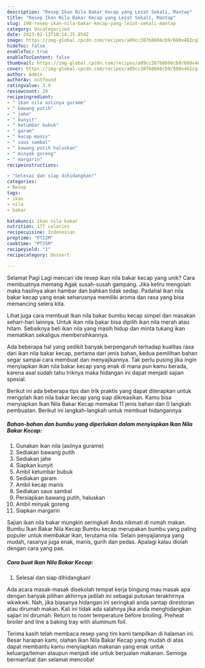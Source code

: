 ```yaml
---
description: "Resep Ikan Nila Bakar Kecap yang Lezat Sekali, Mantap"
title: "Resep Ikan Nila Bakar Kecap yang Lezat Sekali, Mantap"
slug: 199-resep-ikan-nila-bakar-kecap-yang-lezat-sekali-mantap
category: Uncategorized
date: 2023-02-12T18:14:25.854Z
image: https://img-global.cpcdn.com/recipes/a09cc387b8666cb9/680x482cq70/ikan-nila-bakar-kecap-foto-resep-utama.jpg
hideToc: false
enableToc: true
enableTocContent: false
thumbnail: https://img-global.cpcdn.com/recipes/a09cc387b8666cb9/680x482cq70/ikan-nila-bakar-kecap-foto-resep-utama.jpg
cover: https://img-global.cpcdn.com/recipes/a09cc387b8666cb9/680x482cq70/ikan-nila-bakar-kecap-foto-resep-utama.jpg
author: Admin
authorAv: notfound
ratingvalue: 3.9
reviewcount: 24
recipeingredient:
- " ikan nila aslinya gurame"
- " bawang putih"
- " jahe"
- " kunyit"
- " ketumbar bubuk"
- " garam"
- " kecap manis"
- " saus sambal"
- " bawang putih haluskan"
- " minyak goreng"
- " margarin"
recipeinstructions:

- "Selesai dan siap dihidangkan!"
categories:
- Resep
tags:
- ikan
- nila
- bakar

katakunci: ikan nila bakar 
nutrition: 177 calories
recipecuisine: Indonesian
preptime: "PT22M"
cooktime: "PT35M"
recipeyield: "1"
recipecategory: Dessert

---
```



Selamat Pagi Lagi mencari ide resep ikan nila bakar kecap yang unik? Cara membuatnya memang Agak susah-susah gampang. Jika keliru mengolah maka hasilnya akan hambar dan bahkan tidak sedap. Padahal ikan nila bakar kecap yang enak seharusnya memiliki aroma dan rasa yang bisa memancing selera kita.


Lihat juga cara membuat Ikan nila bakar bumbu kecap simpel dan masakan sehari-hari lainnya. Untuk ikan nila bakar bisa dipilih ikan nila merah atau hitam. Sebaiknya beli ikan nila yang masih hidup dan minta tukang ikan mematikan sekaligus membersihkannya.

Ada beberapa hal yang sedikit banyak berpengaruh terhadap kualitas rasa dari ikan nila bakar kecap, pertama dari jenis bahan, kedua pemilihan bahan segar sampai cara membuat dan menyajikannya. Tak perlu pusing jika ingin menyiapkan ikan nila bakar kecap yang enak di mana pun kamu berada, karena asal sudah tahu triknya maka hidangan ini dapat menjadi sajian spesial.


Berikut ini ada beberapa tips dan trik praktis yang dapat diterapkan untuk mengolah ikan nila bakar kecap yang siap dikreasikan. Kamu bisa menyiapkan Ikan Nila Bakar Kecap memakai 11 jenis bahan dan 0 langkah pembuatan. Berikut ini langkah-langkah untuk membuat hidangannya.

<!--inarticleads1-->

##### Bahan-bahan dan bumbu yang diperlukan dalam menyiapkan Ikan Nila Bakar Kecap:

1. Gunakan  ikan nila (aslinya gurame)
1. Sediakan  bawang putih
1. Sediakan  jahe
1. Siapkan  kunyit
1. Ambil  ketumbar bubuk
1. Sediakan  garam
1. Ambil  kecap manis
1. Sediakan  saus sambal
1. Persiapkan  bawang putih, haluskan
1. Ambil  minyak goreng
1. Siapkan  margarin


Sajian ikan nila bakar mungkin seringkali Anda nikmati di rumah makan. Bumbu Ikan Bakar Nila Kecap Bumbu kecap merupakan bumbu yang paling populer untuk membakar ikan, terutama nila. Selain penyajiannya yang mudah, rasanya juga enak, manis, gurih dan pedas. Apalagi kalau diolah dengan cara yang pas. 

<!--inarticleads2-->

##### Cara buat Ikan Nila Bakar Kecap:


1. Selesai dan siap dihidangkan!

Ada acara masak-masak disekolah tempat kerja bingung mau masak apa dengan banyak pilihan akhirnya jadilah ini sebagai putusan terakhirnya wkwkwk. Nah, jika biasanya hidangan ini seringkali anda santap direstoran atau dirumah makan. Kali ini tidak ada salahnya jika anda menghidangkan sajian ini dirumah. Return to room temperature before broiling. Preheat broiler and line a baking tray with aluminum foil. 

Terima kasih telah membaca resep yang tim kami tampilkan di halaman ini. Besar harapan kami, olahan Ikan Nila Bakar Kecap yang mudah di atas dapat membantu kamu menyiapkan makanan yang enak untuk keluarga/teman ataupun menjadi ide untuk berjualan makanan. Semoga bermanfaat dan selamat mencoba!
